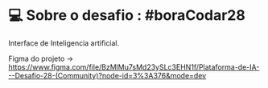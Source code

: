 # 💻 Sobre o desafio : #boraCodar28

Interface de Inteligencia artificial.

Figma do projeto -> https://www.figma.com/file/BzMlMu7sMd23ySLc3EHN1f/Plataforma-de-IA---Desafio-28-(Community)?node-id=3%3A376&mode=dev